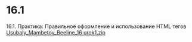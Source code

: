 # 16.1
16.1. Практика: Правильное оформление и использование HTML тегов
[Usubaly_Mambetov_Beeline_16 urok1.zip](https://github.com/Usubaly/16.1/files/7797649/Usubaly_Mambetov_Beeline_16.urok1.zip)
